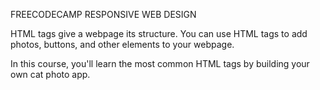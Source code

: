 FREECODECAMP RESPONSIVE WEB DESIGN

HTML tags give a webpage its structure. You can use HTML tags to add photos, buttons, and other elements to your webpage.

In this course, you'll learn the most common HTML tags by building your own cat photo app.